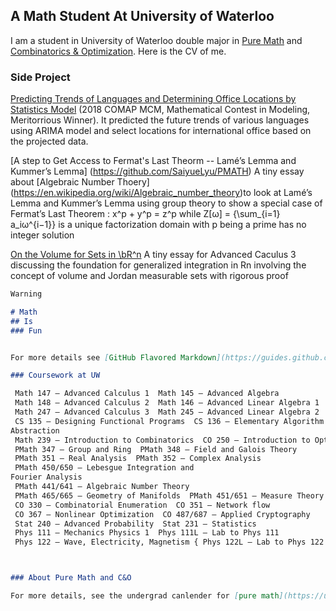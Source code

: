 ## A Math Student At University of Waterloo

I am a student in University of Waterloo double major in [Pure Math](https://uwaterloo.ca/pure-mathematics/) and [Combinatorics & Optimization](https://uwaterloo.ca/combinatorics-and-optimization/). Here is the CV of me.

### Side Project 

[Predicting Trends of Languages and Determining Office Locations by Statistics Model](https://github.com/SaiyueLyu/The-Mathematical-Contest-in-Modeling/blob/master/main.pdf) (2018 COMAP MCM, Mathematical Contest in Modeling, Meritorrious Winner). It predicted the future trends of various languages using ARIMA model and select locations for international office based on the projected data.

[A step to Get Access to Fermat's Last Theorm -- Lamé’s Lemma and Kummer’s Lemma] (https://github.com/SaiyueLyu/PMATH) A tiny essay about [Algebraic Number Thoery] (https://en.wikipedia.org/wiki/Algebraic_number_theory)to look at Lamé’s Lemma and Kummer’s Lemma using group theory to show a special case
of Fermat’s Last Theorem : x^p + y^p = z^p while Z[ω] = \{\sum_{i=1} a_iω^{i−1}\} is a unique factorization domain
with p being a prime has no integer solution

[On the Volume for Sets in \bR^n](https://github.com/SaiyueLyu/PMATH/blob/master/247_final_project.pdf) A tiny essay for Advanced Caculus 3 discussing the foundation for generalized integration in Rn involving the concept of volume
and Jordan measurable sets with rigorous proof

```markdown
Warning

# Math 
## Is 
### Fun


For more details see [GitHub Flavored Markdown](https://guides.github.com/features/mastering-markdown/).

### Coursework at UW

 Math 147 – Advanced Calculus 1  Math 145 – Advanced Algebra
 Math 148 – Advanced Calculus 2  Math 146 – Advanced Linear Algebra 1
 Math 247 – Advanced Calculus 3  Math 245 – Advanced Linear Algebra 2
 CS 135 – Designing Functional Programs  CS 136 – Elementary Algorithm Design and Data
Abstraction
 Math 239 – Introduction to Combinatorics  CO 250 – Introduction to Optimization
 PMath 347 – Group and Ring  PMath 348 – Field and Galois Theory
 PMath 351 – Real Analysis  PMath 352 – Complex Analysis
 PMath 450/650 – Lebesgue Integration and
Fourier Analysis
 PMath 441/641 – Algebraic Number Theory
 PMath 465/665 – Geometry of Manifolds  PMath 451/651 – Measure Theory
 CO 330 – Combinatorial Enumeration  CO 351 – Network flow
 CO 367 – Nonlinear Optimization  CO 487/687 – Applied Cryptography
 Stat 240 – Advanced Probability  Stat 231 – Statistics
 Phys 111 – Mechanics Physics 1  Phys 111L – Lab to Phys 111
 Phys 122 – Wave, Electricity, Magnetism { Phys 122L – Lab to Phys 122



### About Pure Math and C&O

For more details, see the undergrad canlender for [pure math](https://ugradcalendar.uwaterloo.ca/page/MATH-Pure-Mathematics) and [C&O](https://ugradcalendar.uwaterloo.ca/page/MATH-Combinatorics-and-Optimization) 
